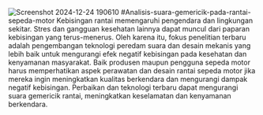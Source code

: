 
![Screenshot 2024-12-24 190610](https://github.com/user-attachments/assets/fa76bb08-7a49-4b96-9ebf-48a30295f4a2)
#Analisis-suara-gemericik-pada-rantai-sepeda-motor
Kebisingan rantai memengaruhi pengendara dan lingkungan sekitar. Stres dan gangguan kesehatan lainnya dapat muncul dari paparan kebisingan yang terus-menerus. Oleh karena itu, fokus penelitian terbaru adalah pengembangan teknologi peredam suara dan desain mekanis yang lebih baik untuk mengurangi efek negatif kebisingan pada kesehatan dan kenyamanan masyarakat.
Baik produsen maupun pengguna sepeda motor harus memperhatikan aspek perawatan dan desain rantai sepeda motor jika mereka ingin meningkatkan kualitas berkendara dan mengurangi dampak negatif kebisingan. Perbaikan dan teknologi terbaru dapat mengurangi suara gemericik rantai, meningkatkan keselamatan dan kenyamanan berkendara.

 
